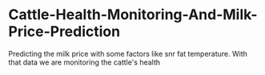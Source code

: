 # Cattle-Health-Monitoring-And-Milk-Price-Prediction
Predicting the milk price with some factors like  snr fat temperature. With that data we are monitoring the cattle's health
